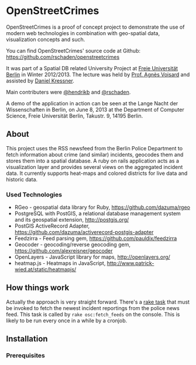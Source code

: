 # OpenStreetCrimes

OpenStreetCrimes is a proof of concept project to demonstrate the use of modern
web technologies in combination with geo-spatial data, visualization concepts
and such.

You can find OpenStreetCrimes' source code at Github: https://github.com/rschaden/openstreetcrimes

It was part of a Spatial DB related University Project at [Freie Universität
Berlin](http://mi.fu-berlin.de/) in Winter 2012/2013. The lecture was held by
[Prof. Agnès Voisard](http://page.mi.fu-berlin.de/voisard/) and assisted by
[Daniel Kressner](http://kressnerd.de/).

Main contributers were [@hendrikb](https://github.com/hendrikb) and [@rschaden](https://github.com/rschaden).

A demo of the application in action can be seen at the Lange Nacht der
Wissenschaften in Berlin, on June 8, 2013 at the Department of Computer
Science, Freie Universität Berlin, Takustr. 9, 14195 Berlin.

## About

This project uses the RSS newsfeed from the Berlin Police Department to fetch
information about crime (and similar) incidents, geocodes them and stores them
into a spatial database. A ruby on rails application acts as a visualization
layer and provides several views on the aggregated incident data. It currently
supports heat-maps and colored districts for live data and historic data.

### Used Technologies

* RGeo - geospatial data library for Ruby,  https://github.com/dazuma/rgeo
* PostgreSQL with PostGIS, a relational database management system and its
  geospatial extension, http://postgis.org/
* PostGIS ActiveRecord Adapter,
  https://github.com/dazuma/activerecord-postgis-adapter
* Feedzirra - Feed parsing gem, https://github.com/pauldix/feedzirra
* Geocoder - geocoding/reverse geocoding gem,
    https://github.com/alexreisner/geocoder
* OpenLayers - JavaScript library for maps, http://openlayers.org/
* heatmap.js - Heatmaps in JavaScript,
      http://www.patrick-wied.at/static/heatmapjs/

## How things work

Actually the approach is very straight forward. There's a [rake
task](https://github.com/rschaden/openstreetcrimes/blob/master/lib/tasks/importer.rake)
that must be invoked to fetch the newest incident reportings from the police
news feed. This task is called by ```rake osc:fetch_feeds``` on the console.
This is likely to be run every once in a while by a cronjob.

## Installation

### Prerequisites


